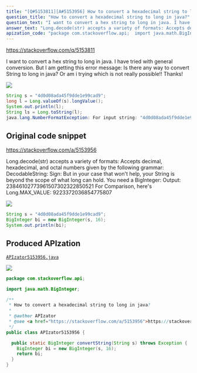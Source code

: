 ```yaml
---
title: "[Q#5153811][A#5153956] How to convert a hexadecimal string to long in java?"
question_title: "How to convert a hexadecimal string to long in java?"
question_text: "I want to convert a hex string to long in java. I have tried with general conversion. But I am getting this error message: Is there any way to convert String to long in java? Or am i trying which is not really possible!! Thanks!"
answer_text: "Long.decode(str) accepts a variety of formats: Accepts decimal, hexadecimal, and octal   numbers given by the following   grammar:   DecodableString: Sign: But in your case that won't help, your String is beyond the scope of what long can hold. You need a BigInteger: Output: 23846102773961507302322850521 For Comparison, here's Long.MAX_VALUE: 9223372036854775807"
apization_code: "package com.stackoverflow.api;  import java.math.BigInteger;  /**  * How to convert a hexadecimal string to long in java?  *  * @author APIzator  * @see <a href=\"https://stackoverflow.com/a/5153956\">https://stackoverflow.com/a/5153956</a>  */ public class APIzator5153956 {    public static BigInteger convertString(String s) throws Exception {     BigInteger bi = new BigInteger(s, 16);     return bi;   } }"
---
```


https://stackoverflow.com/q/5153811

I want to convert a hex string to long in java.
I have tried with general conversion.
But I am getting this error message:
Is there any way to convert String to long in java? Or am i trying which is not really possible!!
Thanks!


<div class="code-logo"><img src="/stackoverflow.png" /></div>

```java
String s = "4d0d08ada45f9dde1e99cad9";
long l = Long.valueOf(s).longValue();
System.out.println(l);
String ls = Long.toString(l);
java.lang.NumberFormatException: For input string: "4d0d08ada45f9dde1e99cad9"
```


## Original code snippet

https://stackoverflow.com/a/5153956

Long.decode(str) accepts a variety of formats:
Accepts decimal, hexadecimal, and octal
  numbers given by the following
  grammar:
  DecodableString:
Sign:
But in your case that won&#x27;t help, your String is beyond the scope of what long can hold. You need a BigInteger:
Output:
23846102773961507302322850521
For Comparison, here&#x27;s Long.MAX_VALUE:
9223372036854775807

<div class="code-logo"><img src="/stackoverflow.png" /></div>

```java
String s = "4d0d08ada45f9dde1e99cad9";
BigInteger bi = new BigInteger(s, 16);
System.out.println(bi);
```

## Produced APIzation

[`APIzator5153956.java`](https://github.com/blind-papers/apization-temp-data/raw/main/search/APIzator5153956.java)

<div class="code-logo"><img src="/apizator.png" /></div>

```java
package com.stackoverflow.api;

import java.math.BigInteger;

/**
 * How to convert a hexadecimal string to long in java?
 *
 * @author APIzator
 * @see <a href="https://stackoverflow.com/a/5153956">https://stackoverflow.com/a/5153956</a>
 */
public class APIzator5153956 {

  public static BigInteger convertString(String s) throws Exception {
    BigInteger bi = new BigInteger(s, 16);
    return bi;
  }
}

```